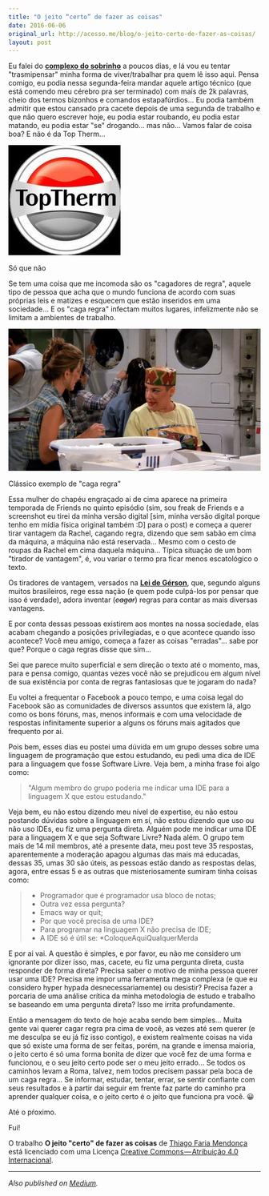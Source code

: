 ```yaml
---
title: "O jeito “certo” de fazer as coisas"
date: 2016-06-06
original_url: http://acesso.me/blog/o-jeito-certo-de-fazer-as-coisas/
layout: post
---
```


Eu falei do **[complexo do sobrinho](https://web.archive.org/web/20170112191523/http://acesso.me/blog/prostituicao-criativa-e-o-melo-do-complexo-do-sobrinho/)** a poucos dias, e lá vou eu tentar "trasmipensar" minha forma de viver/trabalhar pra quem lê isso aqui. Pensa comigo, eu podia nessa segunda-feira mandar aquele artigo técnico (que está comendo meu cérebro pra ser terminado) com mais de 2k palavras, cheio dos termos bizonhos e comandos estapafúrdios... Eu podia também admitir que estou cansado pra cacete depois de uma segunda de trabalho e que não quero escrever hoje, eu podia estar roubando, eu podia estar matando, eu podia estar "se" drogando... mas não... Vamos falar de coisa boa? E não é da Top Therm...

![Só que não](/assets/images/images.duckduckgo.com_.jpeg)

Só que não

Se tem uma coisa que me incomoda são os "cagadores de regra", aquele tipo de pessoa que acha que o mundo funciona de acordo com suas próprias leis e matizes e esquecem que estão inseridos em uma sociedade... E os "caga regra" infectam muitos lugares, infelizmente não se limitam a ambientes de trabalho.

![Clássico exemplo de "caga regra"](/assets/images/cap_friends_s01e05_720p_bluray_x264-sujaidr_001051_01.jpg)

Clássico exemplo de "caga regra"

Essa mulher do chapéu engraçado ai de cima aparece na primeira temporada de Friends no quinto episódio (sim, sou freak de Friends e a screenshot eu tirei da minha versão digital [sim, minha versão digital porque tenho em mídia física original também :D] para o post) e começa a querer tirar vantagem da Rachel, cagando regra, dizendo que sem sabão em cima da máquina, a máquina não está reservada... Mesmo com o cesto de roupas da Rachel em cima daquela máquina... Típica situação de um bom "tirador de vantagem", é, vou variar o termo pra ficar menos escatológico o texto.

Os tiradores de vantagem, versados na **[Lei de Gérson](https://web.archive.org/web/20170112191523/https://pt.wikipedia.org/wiki/Lei_de_G%C3%A9rson)**, que, segundo alguns muitos brasileiros, rege essa nação (e quem pode culpá-los por pensar que isso é verdade), adora inventar (*~~cagar~~*) regras para contar as mais diversas vantagens.

E por conta dessas pessoas existirem aos montes na nossa sociedade, elas acabam chegando a posições privilegiadas, e o que acontece quando isso acontece? Você meu amigo, começa a fazer as coisas "erradas"... sabe por que? Porque o caga regras disse que sim...

Sei que parece muito superficial e sem direção o texto até o momento, mas, para e pensa comigo, quantas vezes você não se prejudicou em algum nível de sua existência por conta de regras fantasiosas que te jogaram do nada?

Eu voltei a frequentar o Facebook a pouco tempo, e uma coisa legal do Facebook são as comunidades de diversos assuntos que existem lá, algo como os bons fóruns, mas, menos informais e com uma velocidade de respostas infinitamente superior a alguns os fóruns mais agitados que frequento por ai.

Pois bem, esses dias eu postei uma dúvida em um grupo desses sobre uma linguagem de programação que estou estudando, eu pedi uma dica de IDE para a linguagem que fosse Software Livre. Veja bem, a minha frase foi algo como:

> "Algum membro do grupo poderia me indicar uma IDE para a linguagem X que estou estudando."

Veja bem, eu não estou dizendo meu nível de expertise, eu não estou postando dúvidas sobre a linguagem em sí, não estou dizendo que uso ou não uso IDEs, eu fiz uma pergunta direta. Alguém pode me indicar uma IDE para a linguagem X e que seja Software Livre? Nada além. O grupo tem mais de 14 mil membros, até a presente data, meu post teve 35 respostas, aparentemente a moderação apagou algumas das mais má educadas, dessas 35, umas 30 são úteis, as pessoas estão dando as respostas delas, agora, entre essas 5 e as outras que misteriosamente sumiram tinha coisas como:

> * Programador que é programador usa bloco de notas;
> * Outra vez essa pergunta?
> * Emacs way or quit;
> * Por que você precisa de uma IDE?
> * Para programar na linguagem X não precisa de IDE;
> * A IDE só é útil se: \*ColoqueAquiQualquerMerda

E por ai vai. A questão é simples, e por favor, eu não me considero um ignorante por dizer isso, mas, cacete, eu fiz uma pergunta direta, custa responder de forma direta? Precisa saber o motivo de minha pessoa querer usar uma IDE? Precisa me impor uma ferramenta mega complexa (e que eu considero hyper hypada desnecessariamente) ou desistir? Precisa fazer a porcaria de uma análise crítica da minha metodologia de estudo e trabalho se baseando em uma pergunta direta? Isso me irrita profundamente.

Então a mensagem do texto de hoje acaba sendo bem simples... Muita gente vai querer cagar regra pra cima de você, as vezes até sem querer (e me desculpa se eu já fiz isso contigo), e existem realmente coisas na vida que só existe uma forma de ser feitas, porém, na grande e imensa maioria, o jeito certo é só uma forma bonita de dizer que você fez de uma forma e funcionou, e o seu jeito certo pode ser o meu jeito errado... Se todos os caminhos levam a Roma, talvez, nem todos precisem passar pela boca de um caga regra... Se informar, estudar, tentar, errar, se sentir confiante com seus resultados e à partir dai seguir em frente faz parte do caminho pra aprender qualquer coisa, e o jeito certo é o jeito que funciona pra você. 😀

Até o pŕoximo.

Fui!

O trabalho **O jeito "certo" de fazer as coisas** de [Thiago Faria Mendonça](https://web.archive.org/web/20170112191523/http://acesso.me/acesso/o-mundo-hacker/) está licenciado com uma Licença [Creative Commons — Atribuição 4.0 Internacional](https://web.archive.org/web/20170112191523/https://creativecommons.org/licenses/by/4.0/).

---

*Also published on [Medium](https://web.archive.org/web/20170112191523/https://medium.com/@_Tarkun_/o-jeito-certo-de-fazer-as-coisas-41de54207ce).*